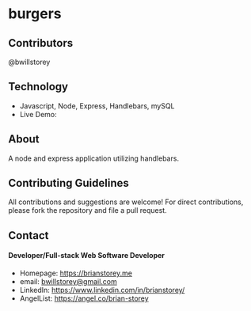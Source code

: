 # burgers

## Contributors
@bwillstorey

## Technology
- Javascript, Node, Express, Handlebars, mySQL
- Live Demo: 

## About
A node and express application utilizing handlebars. 


## Contributing Guidelines
All contributions and suggestions are welcome! For direct contributions, please fork the repository and file a pull request.

## Contact
#### Developer/Full-stack Web Software Developer
- Homepage: https://brianstorey.me 
- email: bwillstorey@gmail.com
- LinkedIn: https://www.linkedin.com/in/brianstorey/
- AngelList: https://angel.co/brian-storey
